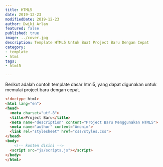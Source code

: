 ```yaml
---
title: HTML5
date: 2019-12-23
modifiedDate: 2019-12-23
author: Dwiki Arlan
featured: false
published: true
image: ../cover.jpg
description: Template HTML5 Untuk Buat Project Baru Dengan Cepat
category:
- template
- html
tags:
- html5

---
```


Berikut adalah contoh template dasar html5, yang dapat digunakan untuk memulai project baru dengan cepat.

```html
<!doctype html>
<html lang="en">
<head>
  <meta charset="utf-8">
  <title>Project Baru</title>
  <meta name="description" content="Project Baru Menggunakan HTML5">
  <meta name="author" content="Anonim">
  <link rel="stylesheet" href="css/styles.css">
</head>
<body>
    <!-- konten disini -->
  <script src="js/scripts.js"></script>
</body>
</html>
```
